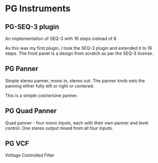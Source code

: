
# PG Instruments

## PG-SEQ-3 plugin

An implementation of SEQ-3 with 16 steps instead of 8

As this was my first plugin, I took the SEQ-3 plugin and extended it to 16 steps. The front panel is a design from scratch
as per the SEQ-3 license.

## PG Panner

Simple stereo panner, mono in, stereo out. The panner knob sets the panning either fully left or right or centered.

This is a simple cosine/sine panner.

## PG Quad Panner

Quad panner - four mono inputs, each with their own panner and level control. One stereo output mixed from all four inputs.

## PG VCF

Voltage Controlled Filter

